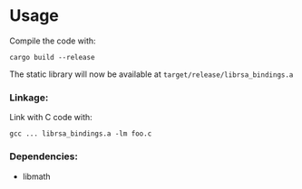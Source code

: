 # Usage
Compile the code with:
```shell
cargo build --release
```
The static library will now be available at `target/release/librsa_bindings.a`

### Linkage:
Link with C code with:
```shell
gcc ... librsa_bindings.a -lm foo.c
```
### Dependencies:
- libmath 